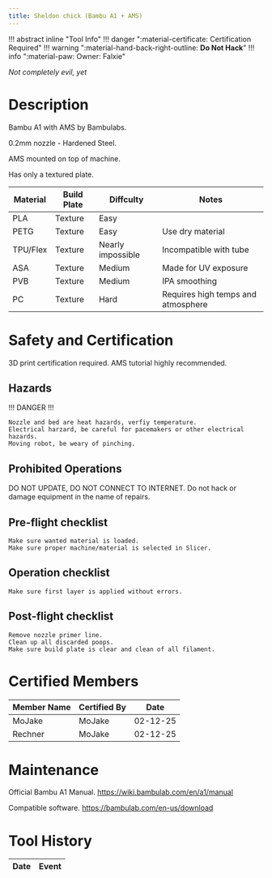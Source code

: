 ```yaml
---
title: Sheldon chick (Bambu A1 + AMS)
---
```


!!! abstract inline "Tool Info"
    !!! danger ":material-certificate: Certification Required"
    !!! warning ":material-hand-back-right-outline: __Do Not Hack__"
    !!! info ":material-paw: Owner: Falxie"

_Not completely evil, yet_

# Description

Bambu A1 with AMS by Bambulabs.

0.2mm nozzle - Hardened Steel.

AMS mounted on top of machine.

Has only a textured plate.

|Material|Build Plate|Diffculty|Notes
|------|------|------|------|
|PLA|Texture|Easy|
|PETG|Texture|Easy|Use dry material
|TPU/Flex|Texture|Nearly impossible|Incompatible with tube
|ASA|Texture|Medium|Made for UV exposure
|PVB|Texture|Medium|IPA smoothing
|PC|Texture|Hard|Requires high temps and atmosphere

# Safety and Certification

3D print certification required.
AMS tutorial highly recommended.

## Hazards

!!! DANGER !!!

    Nozzle and bed are heat hazards, verfiy temperature.
    Electrical harzard, be careful for pacemakers or other electrical hazards.
    Moving robot, be weary of pinching. 

## Prohibited Operations

DO NOT UPDATE, DO NOT CONNECT TO INTERNET.
Do not hack or damage equipment in the name of repairs.

## Pre-flight checklist

    Make sure wanted material is loaded.
    Make sure proper machine/material is selected in Slicer. 

## Operation checklist

    Make sure first layer is applied without errors.

## Post-flight checklist

    Remove nozzle primer line.
    Clean up all discarded poops.
    Make sure build plate is clear and clean of all filament. 


# Certified Members

|Member Name | Certified By | Date           |
|------------|--------------|----------------|
|MoJake|MoJake|02-12-25|
|Rechner|MoJake|02-12-25|



# Maintenance

Official Bambu A1 Manual. 
https://wiki.bambulab.com/en/a1/manual

Compatible software.
https://bambulab.com/en-us/download

# Tool History

|Date | Event |
|-----|-------|
